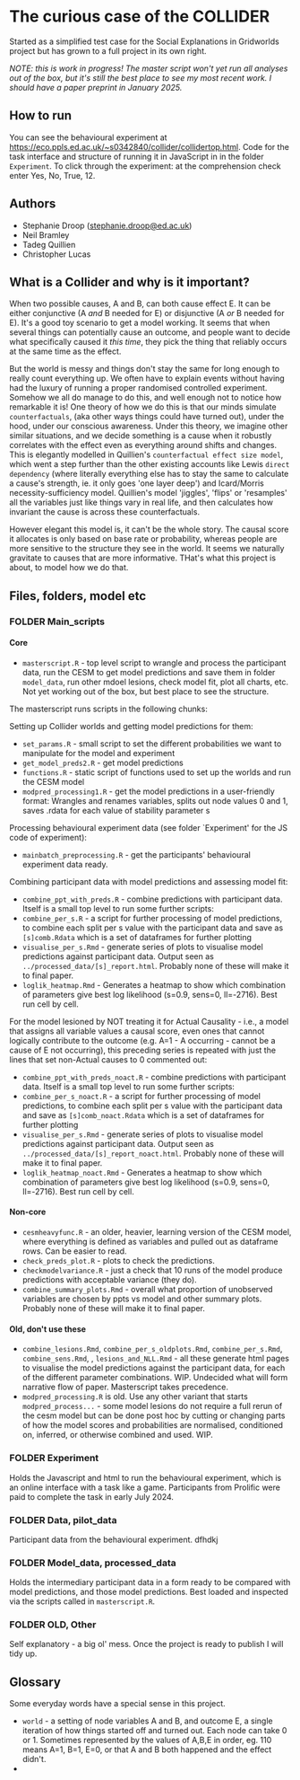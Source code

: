 # The curious case of the COLLIDER

Started as a simplified test case for the Social Explanations in Gridworlds project but has grown to a full project in its own right.

_NOTE: this is work in progress! The master script won't yet run all analyses out of the box, but it's still the best place to see my most recent work. I should have a paper preprint in January 2025._

## How to run

You can see the behavioural experiment at https://eco.ppls.ed.ac.uk/~s0342840/collider/collidertop.html. Code for the task interface and structure of running it in JavaScript in in the folder `Experiment`. To click through the experiment: at the comprehension check enter Yes, No, True, 12.

## Authors

- Stephanie Droop (stephanie.droop@ed.ac.uk)
- Neil Bramley
- Tadeg Quillien
- Christopher Lucas

## What is a Collider and why is it important?

When two possible causes, A and B, can both cause effect E. It can be either conjunctive (A _and_ B needed for E) or disjunctive (A _or_ B needed for E). It's a good toy scenario to get a model working. It seems that when several things can potentially cause an outcome, and people want to decide what specifically caused it _this time_, they pick the thing that reliably occurs at the same time as the effect.

But the world is messy and things don't stay the same for long enough to really count everything up. We often have to explain events without having had the luxury of running a proper randomised controlled experiment. Somehow we all do manage to do this, and well enough not to notice how remarkable it is! One theory of how we do this is that our minds simulate `counterfactuals`, (aka other ways things could have turned out), under the hood, under our conscious awareness. Under this theory, we imagine other similar situations, and we decide something is a cause when it robustly correlates with the effect even as everything around shifts and changes. This is elegantly modelled in Quillien's `counterfactual effect size model`, which went a step further than the other existing accounts like Lewis `direct dependency` (where literally everything else has to stay the same to calculate a cause's strength, ie. it only goes 'one layer deep') and Icard/Morris necessity-sufficiency model. Quillien's model 'jiggles', 'flips' or 'resamples' all the variables just like things vary in real life, and then calculates how invariant the cause is across these counterfactuals.

However elegant this model is, it can't be the whole story. The causal score it allocates is only based on base rate or probability, whereas people are more sensitive to the structure they see in the world. It seems we naturally gravitate to causes that are more informative. THat's what this project is about, to model how we do that.

## Files, folders, model etc

### FOLDER Main_scripts

#### Core

- `masterscript.R` - top level script to wrangle and process the participant data, run the CESM to get model predictions and save them in folder `model_data`, run other mdoel lesions, check model fit, plot all charts, etc. Not yet working out of the box, but best place to see the structure.

The masterscript runs scripts in the following chunks:

Setting up Collider worlds and getting model predictions for them:

- `set_params.R` - small script to set the different probabilities we want to manipulate for the model and experiment
- `get_model_preds2.R` - get model predictions
- `functions.R` - static script of functions used to set up the worlds and run the CESM model
- `modpred_processing1.R` - get the model predictions in a user-friendly format: Wrangles and renames variables, splits out node values 0 and 1, saves .rdata for each value of stability parameter s

Processing behavioural experiment data (see folder `Experiment' for the JS code of experiment):

- `mainbatch_preprocessing.R` - get the participants' behavioural experiment data ready.

Combining participant data with model predictions and assessing model fit:

- `combine_ppt_with_preds.R` - combine predictions with participant data. Itself is a small top level to run some further scripts:
- `combine_per_s.R` - a script for further processing of model predictions, to combine each split per s value with the participant data and save as `[s]comb.Rdata` which is a set of dataframes for further plotting
- `visualise_per_s.Rmd` - generate series of plots to visualise model predictions against participant data. Output seen as `../processed_data/[s]_report.html`. Probably none of these will make it to final paper.
- `loglik_heatmap.Rmd` - Generates a heatmap to show which combination of parameters give best log likelihood (s=0.9, sens=0, ll=-2716). Best run cell by cell.

For the model lesioned by NOT treating it for Actual Causality - i.e., a model that assigns all variable values a causal score, even ones that cannot logically contribute to the outcome (e.g. A=1 - A occurring - cannot be a cause of E not occurring), this preceding series is repeated with just the lines that set non-Actual causes to 0 commented out:

- `combine_ppt_with_preds_noact.R` - combine predictions with participant data. Itself is a small top level to run some further scripts:
- `combine_per_s_noact.R` - a script for further processing of model predictions, to combine each split per s value with the participant data and save as `[s]comb_noact.Rdata` which is a set of dataframes for further plotting
- `visualise_per_s.Rmd` - generate series of plots to visualise model predictions against participant data. Output seen as `../processed_data/[s]_report_noact.html`. Probably none of these will make it to final paper.
- `loglik_heatmap_noact.Rmd` - Generates a heatmap to show which combination of parameters give best log likelihood (s=0.9, sens=0, ll=-2716). Best run cell by cell.

#### Non-core

- `cesmheavyfunc.R` - an older, heavier, learning version of the CESM model, where everything is defined as variables and pulled out as dataframe rows. Can be easier to read.
- `check_preds_plot.R` - plots to check the predictions.
- `checkmodelvariance.R` - just a check that 10 runs of the model produce predictions with acceptable variance (they do).
- `combine_summary_plots.Rmd` - overall what proportion of unobserved variables are chosen by ppts vs model and other summary plots. Probably none of these will make it to final paper.

#### Old, don't use these

- `combine_lesions.Rmd`, `combine_per_s_oldplots.Rmd`, `combine_per_s.Rmd`, `combine_sens.Rmd`, , `lesions_and_NLL.Rmd` - all these generate html pages to visualise the model predictions against the participant data, for each of the different parameter combinations. WIP. Undecided what will form narrative flow of paper. Masterscript takes precedence.
- `modpred_processing.R` is old. Use any other variant that starts `modpred_process...` - some model lesions do not require a full rerun of the cesm model but can be done post hoc by cutting or changing parts of how the model scores and probabilities are normalised, conditioned on, inferred, or otherwise combined and used. WIP.

### FOLDER Experiment

Holds the Javascript and html to run the behavioural experiment, which is an online interface with a task like a game. Participants from Prolific were paid to complete the task in early July 2024.

### FOLDER Data, pilot_data

Participant data from the behavioural experiment. dfhdkj

### FOLDER Model_data, processed_data

Holds the intermediary participant data in a form ready to be compared with model predictions, and those model predictions. Best loaded and inspected via the scripts called in `masterscript.R`.

### FOLDER OLD, Other

Self explanatory - a big ol' mess. Once the project is ready to publish I will tidy up.

## Glossary

Some everyday words have a special sense in this project.

- `world` - a setting of node variables A and B, and outcome E, a single iteration of how things started off and turned out. Each node can take 0 or 1. Sometimes represented by the values of A,B,E in order, eg. 110 means A=1, B=1, E=0, or that A and B both happened and the effect didn't.
-
